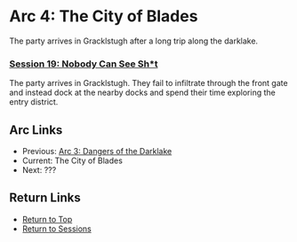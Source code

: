 # Arc 4: The City of Blades
The party arrives in Gracklstugh after a long trip along the darklake.

### [Session 19: Nobody Can See Sh\*t](session19-2021-05-19.md)
The party arrives in Gracklstugh. They fail to infiltrate through the
front gate and instead dock at the nearby docks and spend their time
exploring the entry district.

## Arc Links
* Previous: [Arc 3: Dangers of the Darklake](../arc03/info.md)
* Current: The City of Blades
* Next: ???

## Return Links
* [Return to Top](../../README.md)
* [Return to Sessions](../info.md)
